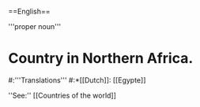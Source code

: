 ==English==

'''proper noun'''

# Country in Northern Africa.
#:'''Translations'''
#:*[[Dutch]]: [[Egypte]]

''See:'' [[Countries of the world]]